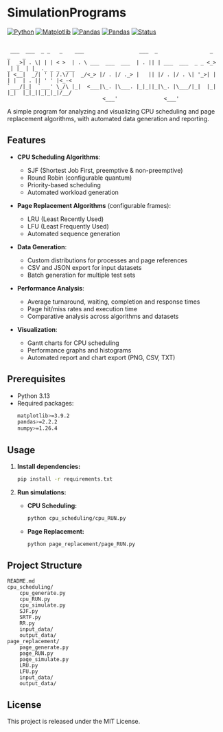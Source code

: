 # SimulationPrograms

[![Python](https://img.shields.io/badge/Python-3.13-blue.svg)](https://www.python.org/)
[![Matplotlib](https://img.shields.io/badge/Matplotlib-3.9.2-red.svg)](https://pypi.org/project/matplotlib/)
[![Pandas](https://img.shields.io/badge/Pandas-2.2.2-yellow.svg)](https://pypi.org/project/pandas/)
[![Pandas](https://img.shields.io/badge/Numpy-1.26.4-green.svg)](https://pypi.org/project/pandas/)
[![Status](https://img.shields.io/badge/Status-Beta-orange.svg)]()

```

 ___  ___  _ _   _    ___                  ___  _                 _    _    _              
|  _>| . \| | | < >  | . \ ___  ___  ___  | . || | ___  ___  _ _ <_> _| |_ | |_ ._ _ _  ___
| <__|  _/| ' | /.\/ |  _/<_> |/ . |/ ._> |   || |/ . |/ . \| '_>| |  | |  | . || ' ' |<_-<
`___/|_|  `___' \_/\ |_|  <___|\_. |\___. |_|_||_|\_. |\___/|_|  |_|  |_|  |_|_||_|_|_|/__/
                               <___'               <___'                                   

```

A simple program for analyzing and visualizing CPU scheduling and page replacement algorithms, with automated data generation and reporting.

## Features

- **CPU Scheduling Algorithms**:
  - SJF (Shortest Job First, preemptive & non-preemptive)
  - Round Robin (configurable quantum)
  - Priority-based scheduling
  - Automated workload generation

- **Page Replacement Algorithms** (configurable frames):
  - LRU (Least Recently Used)
  - LFU (Least Frequently Used)
  - Automated sequence generation

- **Data Generation**:
  - Custom distributions for processes and page references
  - CSV and JSON export for input datasets
  - Batch generation for multiple test sets

- **Performance Analysis**:
  - Average turnaround, waiting, completion and response times
  - Page hit/miss rates and execution time
  - Comparative analysis across algorithms and datasets

- **Visualization**:
  - Gantt charts for CPU scheduling
  - Performance graphs and histograms
  - Automated report and chart export (PNG, CSV, TXT)

## Prerequisites

- Python 3.13
- Required packages:
  ```bash
  matplotlib>=3.9.2
  pandas>=2.2.2
  numpy>=1.26.4
  ```

## Usage

1. **Install dependencies:**
   ```bash
   pip install -r requirements.txt
   ```

3. **Run simulations:**
   - **CPU Scheduling:**
     ```bash
     python cpu_scheduling/cpu_RUN.py
     ```
   - **Page Replacement:**
     ```bash
     python page_replacement/page_RUN.py
     ```


## Project Structure

```
README.md
cpu_scheduling/
    cpu_generate.py
    cpu_RUN.py
    cpu_simulate.py
    SJF.py
    SRTF.py
    RR.py
    input_data/
    output_data/
page_replacement/
    page_generate.py
    page_RUN.py
    page_simulate.py
    LRU.py
    LFU.py
    input_data/
    output_data/
```

## License

This project is released under the MIT License.
